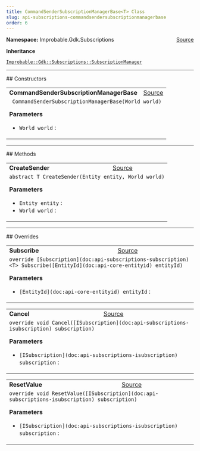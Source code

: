 ```yaml
---
title: CommandSenderSubscriptionManagerBase<T> Class
slug: api-subscriptions-commandsendersubscriptionmanagerbase
order: 6
---
```


<p><b>Namespace:</b> Improbable.Gdk.Subscriptions<span style="float: right"><a href="https://www.github.com/spatialos/gdk-for-unity/blob/0.3.3/workers/unity/Packages/io.improbable.gdk.core/Subscriptions/CommandSenderReceiverSubscriptionManagerBase.cs/#L23">Source</a></span></p>



</p>
<p><b>Inheritance</b></p>

<code>[Improbable::Gdk::Subscriptions::SubscriptionManager<T>](doc:api-subscriptions-subscriptionmanager)</code>










</p>
<hr style="width:100%; border-top-color:#d8d8d8" />
## Constructors


</p>


<table class="io-api-doc">    <tr>        <td class="io-api-doc-name"><a id="commandsendersubscriptionmanagerbase-world"></a><b>CommandSenderSubscriptionManagerBase</b></td>        <td class="io-api-doc-source"><a href="https://www.github.com/spatialos/gdk-for-unity/blob/0.3.3/workers/unity/Packages/io.improbable.gdk.core/Subscriptions/CommandSenderReceiverSubscriptionManagerBase.cs/#L29">Source</a></td>    </tr>    <tr>        <td class="io-api-doc-content" colspan="2"><code> CommandSenderSubscriptionManagerBase(World world)</code></p></p><b>Parameters</b><ul><li><code>World world</code> : </li></ul></td>    </tr></table>



</p>
<hr style="width:100%; border-top-color:#d8d8d8" />
## Methods


</p>


<table class="io-api-doc">    <tr>        <td class="io-api-doc-name"><a id="createsender-entity-world"></a><b>CreateSender</b></td>        <td class="io-api-doc-source"><a href="https://www.github.com/spatialos/gdk-for-unity/blob/0.3.3/workers/unity/Packages/io.improbable.gdk.core/Subscriptions/CommandSenderReceiverSubscriptionManagerBase.cs/#L68">Source</a></td>    </tr>    <tr>        <td class="io-api-doc-content" colspan="2"><code>abstract T CreateSender(Entity entity, World world)</code></p></p><b>Parameters</b><ul><li><code>Entity entity</code> : </li><li><code>World world</code> : </li></ul></td>    </tr></table>



</p>
<hr style="width:100%; border-top-color:#d8d8d8" />
## Overrides


</p>


<table class="io-api-doc">    <tr>        <td class="io-api-doc-name"><a id="subscribe-entityid"></a><b>Subscribe</b></td>        <td class="io-api-doc-source"><a href="https://www.github.com/spatialos/gdk-for-unity/blob/0.3.3/workers/unity/Packages/io.improbable.gdk.core/Subscriptions/CommandSenderReceiverSubscriptionManagerBase.cs/#L70">Source</a></td>    </tr>    <tr>        <td class="io-api-doc-content" colspan="2"><code>override [Subscription](doc:api-subscriptions-subscription)&lt;T&gt; Subscribe([EntityId](doc:api-core-entityid) entityId)</code></p></p><b>Parameters</b><ul><li><code>[EntityId](doc:api-core-entityid) entityId</code> : </li></ul></td>    </tr></table>
<table class="io-api-doc">    <tr>        <td class="io-api-doc-name"><a id="cancel-isubscription"></a><b>Cancel</b></td>        <td class="io-api-doc-source"><a href="https://www.github.com/spatialos/gdk-for-unity/blob/0.3.3/workers/unity/Packages/io.improbable.gdk.core/Subscriptions/CommandSenderReceiverSubscriptionManagerBase.cs/#L103">Source</a></td>    </tr>    <tr>        <td class="io-api-doc-content" colspan="2"><code>override void Cancel([ISubscription](doc:api-subscriptions-isubscription) subscription)</code></p></p><b>Parameters</b><ul><li><code>[ISubscription](doc:api-subscriptions-isubscription) subscription</code> : </li></ul></td>    </tr></table>
<table class="io-api-doc">    <tr>        <td class="io-api-doc-name"><a id="resetvalue-isubscription"></a><b>ResetValue</b></td>        <td class="io-api-doc-source"><a href="https://www.github.com/spatialos/gdk-for-unity/blob/0.3.3/workers/unity/Packages/io.improbable.gdk.core/Subscriptions/CommandSenderReceiverSubscriptionManagerBase.cs/#L120">Source</a></td>    </tr>    <tr>        <td class="io-api-doc-content" colspan="2"><code>override void ResetValue([ISubscription](doc:api-subscriptions-isubscription) subscription)</code></p></p><b>Parameters</b><ul><li><code>[ISubscription](doc:api-subscriptions-isubscription) subscription</code> : </li></ul></td>    </tr></table>


